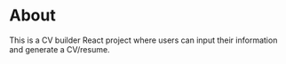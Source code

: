 # About
This is a CV builder React project where users can input their information and generate a CV/resume. 